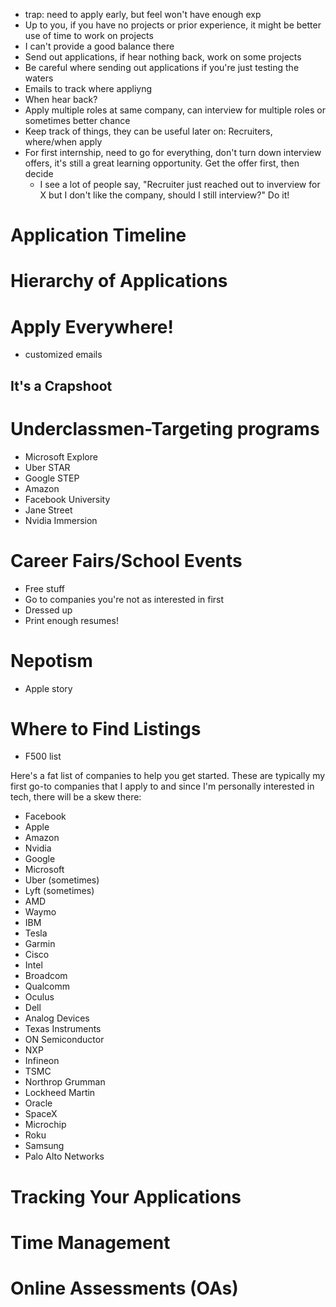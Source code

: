 
- trap: need to apply early, but feel won't have enough exp
- Up to you, if you have no projects or prior experience, it might be better use of time to work on projects
- I can't provide a good balance there
- Send out applications, if hear nothing back, work on some projects
- Be careful where sending out applications if you're just testing the waters
- Emails to track where appliyng
- When hear back?
- Apply multiple roles at same company, can interview for multiple roles or sometimes better chance
- Keep track of things, they can be useful later on: Recruiters, where/when apply
- For first internship, need to go for everything, don't turn down interview offers, it's still a great learning opportunity. Get the offer first, then decide
  - I see a lot of people say, "Recruiter just reached out to inverview for X but I don't like the company, should I still interview?" Do it!

# Application Timeline
# Hierarchy of Applications

# Apply Everywhere!

- customized emails 

## It's a Crapshoot

# Underclassmen-Targeting programs

- Microsoft Explore
- Uber STAR
- Google STEP
- Amazon
- Facebook University
- Jane Street
- Nvidia Immersion

# Career Fairs/School Events

- Free stuff
- Go to companies you're not as interested in first
- Dressed up
- Print enough resumes!

# Nepotism

- Apple story

# Where to Find Listings

- F500 list

Here's a fat list of companies to help you get started. These are typically my first go-to companies that I apply to and since I'm personally interested in tech, there will be a skew there:

- Facebook
- Apple
- Amazon
- Nvidia
- Google
- Microsoft
- Uber (sometimes)
- Lyft (sometimes)
- AMD
- Waymo
- IBM
- Tesla
- Garmin
- Cisco
- Intel
- Broadcom
- Qualcomm
- Oculus
- Dell
- Analog Devices
- Texas Instruments
- ON Semiconductor
- NXP
- Infineon
- TSMC
- Northrop Grumman
- Lockheed Martin
- Oracle
- SpaceX
- Microchip
- Roku
- Samsung
- Palo Alto Networks

# Tracking Your Applications

# Time Management

# Online Assessments (OAs)
